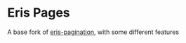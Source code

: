# Eris Pages

A base fork of [eris-pagination](https://github.com/riyacchi/eris-pagination), with some different features
